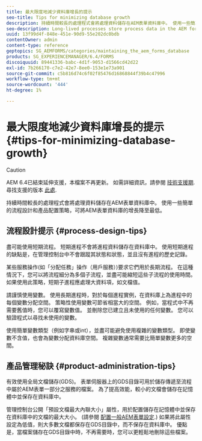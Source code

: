 ```yaml
---
title: 最大限度地減少資料庫增長的提示
seo-title: Tips for minimizing database growth
description: 持續時間較長的處理程式會將處理資料儲存在AEM表單資料庫中。 使用一些簡單的流程設計和產品配置策略，可將AEM表單資料庫的增長降至最低。
seo-description: Long-lived processes store process data in the AEM forms database. The growth of the AEM forms database can be minimized using a few easy process design and product configuration strategies.
uuid: 13f99d4f-848e-451e-90d9-55e202dc0bdb
contentOwner: admin
content-type: reference
geptopics: SG_AEMFORMS/categories/maintaining_the_aem_forms_database
products: SG_EXPERIENCEMANAGER/6.4/FORMS
discoiquuid: 89441336-babc-4d1f-9053-d1566cd42d22
exl-id: 7b266170-c7e2-42e7-8ee0-153e1e73a901
source-git-commit: c5b816d74c6f02f85476d16868844f39b4c47996
workflow-type: tm+mt
source-wordcount: '444'
ht-degree: 1%

---
```


# 最大限度地減少資料庫增長的提示 {#tips-for-minimizing-database-growth}

>[!CAUTION]
>
>AEM 6.4已結束延伸支援，本檔案不再更新。 如需詳細資訊，請參閱 [技術支援期](https://helpx.adobe.com//tw/support/programs/eol-matrix.html). 尋找支援的版本 [此處](https://experienceleague.adobe.com/docs/).

持續時間較長的處理程式會將處理資料儲存在AEM表單資料庫中。 使用一些簡單的流程設計和產品配置策略，可將AEM表單資料庫的增長降至最低。

## 流程設計提示 {#process-design-tips}

盡可能使用短期流程。 短期進程不會將進程資料儲存在資料庫中。 使用短期進程的缺點是，在管理控制台中不會跟蹤其狀態和狀態，並且沒有進程的歷史記錄。

某些服務操作(如「分配任務」操作（用戶服務）)要求它們用於長期流程。 在這種情況下，您可以將流程細分為多個子流程，並盡可能縮短這些子流程的使用時間。 如果使用此策略，短期子進程應處理大資料項，如文檔值。

請謹慎使用變數。 使用長期進程時，對於每個進程實例，在資料庫上為進程中的每個變數分配空間。 策略性使用變數可節省相當大的空間。 例如，當程式中不再需要舊值時，您可以覆寫變數值。 並刪除您已建立且未使用的任何變數。 您可以驗證程式以尋找未使用的變數。

使用簡單變數類型（例如字串或int），並盡可能避免使用複雜的變數類型。 即使變數不含值，也會為變數分配資料庫空間。 複雜變數通常需要比簡單變數更多的空間。

## 產品管理秘訣 {#product-administration-tips}

有效使用全局文檔儲存(GDS)。 表單伺服器上的GDS目錄可用於儲存傳遞至流程中屬於AEM表單一部分之服務的檔案。 為了提高效能，較小的文檔會儲存在記憶體中並保存在資料庫中。

管理控制台公開「預設文檔最大內聯大小」屬性，用於配置儲存在記憶體中並保存在資料庫中的文檔的最大大小。 (請參閱 [配置一般AEM表單設定](/help/forms/using/admin-help/configure-general-aem-forms-settings.md#configure-general-aem-forms-settings).) 如果將此屬性設定為低值，則大多數文檔都保存在GDS目錄中，而不保存在資料庫中。 優點是，當檔案儲存在GDS目錄中時，不再需要時，您可以更輕鬆地刪除這些檔案。
